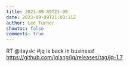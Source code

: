 ```yaml
---
title: 2023-09-09T21-00
date: 2023-09-09T21:00:11Z
author: Lee Turner
showtoc: false
comments: true
---
```


RT @itaysk: #jq is back in business! https://github.com/jqlang/jq/releases/tag/jq-1.7

